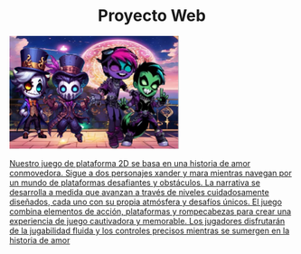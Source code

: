 <h1 align="center">Proyecto Web</h1>
<p align="center"> </p>
  <a href="" rel="noopener">
 <img width=300px height=200px src=Principalapp/static/img/1.png
</p>

Nuestro juego de plataforma 2D se basa en una historia de amor conmovedora. Sigue a dos personajes xander y mara mientras navegan por un mundo de plataformas desafiantes y obstáculos. La narrativa se desarrolla a medida que avanzan a través de niveles cuidadosamente diseñados, cada uno con su propia atmósfera y desafíos únicos.
El juego combina elementos de acción, plataformas y rompecabezas para crear una experiencia de juego cautivadora y memorable. Los jugadores disfrutarán de la jugabilidad fluida y los controles precisos mientras se sumergen en la historia de amor
 
